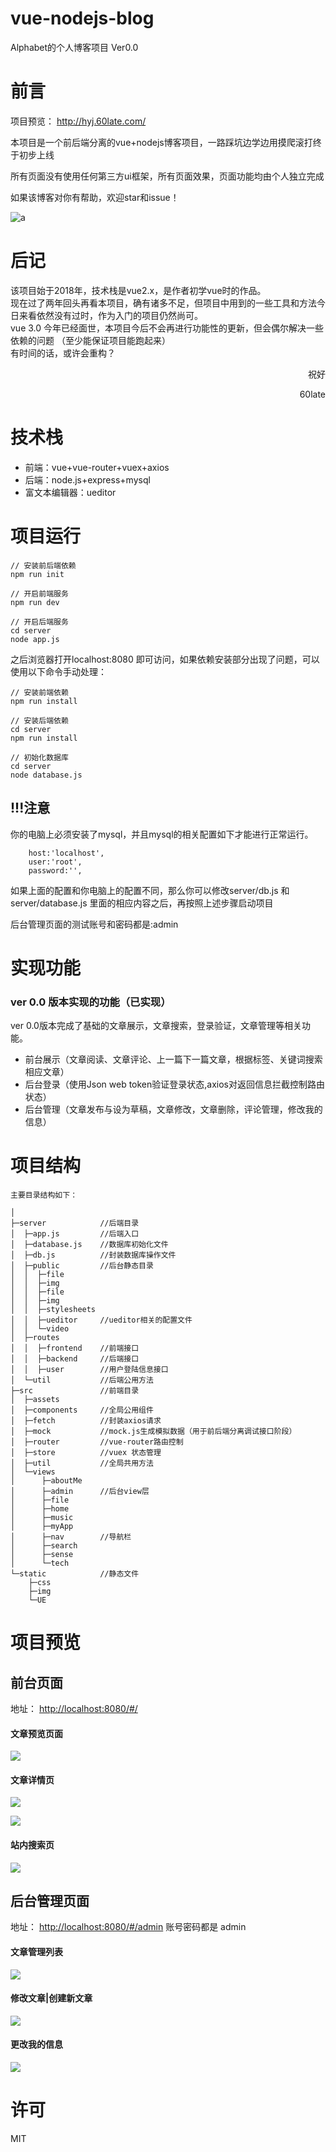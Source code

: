# vue-nodejs-blog

Alphabet的个人博客项目  Ver0.0

# 前言

项目预览： <http://hyj.60late.com/>

本项目是一个前后端分离的vue+nodejs博客项目，一路踩坑边学边用摸爬滚打终于初步上线

所有页面没有使用任何第三方ui框架，所有页面效果，页面功能均由个人独立完成

如果该博客对你有帮助，欢迎star和issue！

![a](https://i.loli.net/2018/08/21/5b7b891320be3.gif)

# 后记

 该项目始于2018年，技术栈是vue2.x，是作者初学vue时的作品。  
 现在过了两年回头再看本项目，确有诸多不足，但项目中用到的一些工具和方法今日来看依然没有过时，作为入门的项目仍然尚可。  
 vue 3.0 今年已经面世，本项目今后不会再进行功能性的更新，但会偶尔解决一些依赖的问题 （至少能保证项目能跑起来）  
 有时间的话，或许会重构？  

<p align="right"> 祝好 </p>
<p align="right"> 60late </p>

# 技术栈

+ 前端：vue+vue-router+vuex+axios
+ 后端：node.js+express+mysql
+ 富文本编辑器：ueditor

# 项目运行

```
// 安装前后端依赖
npm run init

// 开启前端服务
npm run dev

// 开启后端服务
cd server
node app.js

```

之后浏览器打开localhost:8080 即可访问，如果依赖安装部分出现了问题，可以使用以下命令手动处理：

```
// 安装前端依赖
npm run install

// 安装后端依赖
cd server
npm run install

// 初始化数据库
cd server
node database.js
```

!!!注意
----

你的电脑上必须安装了mysql，并且mysql的相关配置如下才能进行正常运行。

```
    host:'localhost',
    user:'root',
    password:'',
```

如果上面的配置和你电脑上的配置不同，那么你可以修改server/db.js 和server/database.js 里面的相应内容之后，再按照上述步骤启动项目

后台管理页面的测试账号和密码都是:admin

# 实现功能

### ver 0.0 版本实现的功能（已实现）

ver 0.0版本完成了基础的文章展示，文章搜索，登录验证，文章管理等相关功能。

+ 前台展示（文章阅读、文章评论、上一篇下一篇文章，根据标签、关键词搜索相应文章）
+ 后台登录（使用Json web token验证登录状态,axios对返回信息拦截控制路由状态）
+ 后台管理（文章发布与设为草稿，文章修改，文章删除，评论管理，修改我的信息）

# 项目结构

```
主要目录结构如下：

│
├─server            //后端目录
│  ├─app.js         //后端入口
│  ├─database.js    //数据库初始化文件
│  ├─db.js          //封装数据库操作文件
│  ├─public         //后台静态目录
│  │  ├─file
│  │  ├─img
│  │  ├─file
│  │  ├─img
│  │  ├─stylesheets
│  │  ├─ueditor     //ueditor相关的配置文件
│  │  └─video
│  ├─routes
│  │  ├─frontend    //前端接口
│  │  ├─backend     //后端接口
│  │  ├─user        //用户登陆信息接口
│  └─util           //后端公用方法
├─src               //前端目录
│  ├─assets
│  ├─components     //全局公用组件
│  ├─fetch          //封装axios请求  
│  ├─mock           //mock.js生成模拟数据（用于前后端分离调试接口阶段）
│  ├─router         //vue-router路由控制
│  ├─store          //vuex 状态管理
│  ├─util           //全局共用方法
│  └─views
│      ├─aboutMe  
│      ├─admin      //后台view层
│      ├─file
│      ├─home
│      ├─music
│      ├─myApp
│      ├─nav        //导航栏
│      ├─search
│      ├─sense
│      └─tech
└─static            //静态文件
    ├─css
    ├─img
    └─UE

```

# 项目预览

## 前台页面

地址： <http://localhost:8080/#/>

#### 文章预览页面

![](https://i.loli.net/2018/08/30/5b87d5cbed6c4.png)

#### 文章详情页

![](https://i.loli.net/2018/08/30/5b87d60846c78.png)

![](https://i.loli.net/2018/08/30/5b87d62b3878b.png)

#### 站内搜索页

![](https://i.loli.net/2018/08/21/5b7b8e415378e.png)

## 后台管理页面

地址： <http://localhost:8080/#/admin>
账号密码都是 admin

#### 文章管理列表

![](https://i.loli.net/2018/08/21/5b7b8f9734c20.png)

#### 修改文章|创建新文章

![](https://i.loli.net/2018/08/30/5b87d65e8650d.png)

#### 更改我的信息

![](https://i.loli.net/2018/08/21/5b7b905c40483.png)

# 许可

MIT
